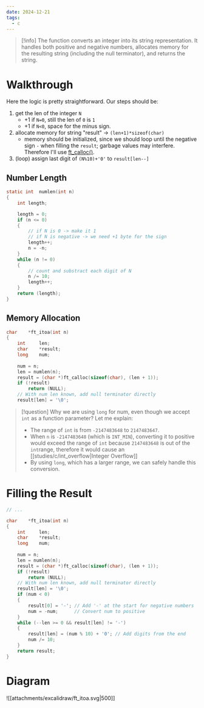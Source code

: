 ```yaml
---
date: 2024-12-21
tags:
  - c
---
```

>[!info]
>The function converts an integer into its string representation. It handles both positive and negative numbers, allocates memory for the resulting string (including the null terminator), and returns the string.
# Walkthrough
Here the logic is pretty straightforward. Our steps should be:
1. get the len of the integer `N` 
    - +1 if `N=0`, still the len of `0` is `1`
    - +1 if `N<0`, space for the minus sign.
2. allocate memory for string "result" -> `(len+1)*sizeof(char)`
   - memory should be initialized, since we should loop until the negative sign `-` when filling the `result`; garbage values may interfere. Therefore I'll use [ft_calloc()](studies/c/libft/ft_calloc).
4. (loop) assign last digit of `(N%10)+'0'` to `result[len--]`
## Number Length
```c
static int	numlen(int n)
{
	int	length;

	length = 0;
	if (n <= 0)
	{
		// if N is 0 -> make it 1
		// if N is negative -> we need +1 byte for the sign
		length++;
		n = -n;
	}
	while (n != 0)
	{
		// count and substract each digit of N
		n /= 10;
		length++;
	}
	return (length);
}
```
## Memory Allocation
```c
char	*ft_itoa(int n)
{
	int		len;
	char	*result;
	long	num;
	
	num = n;
	len = numlen(n);
	result = (char *)ft_calloc(sizeof(char), (len + 1));
	if (!result)
		return (NULL);
	// With num len known, add null terminator directly
	result[len] = '\0';
```

> [!question] Why we are using `long` for num, even though we accept `int` as a function parameter?
> Let me explain:
> - The range of `int` is from `-2147483648` to `2147483647`.
> - When `n` is `-2147483648` (which is `INT_MIN`), converting it to positive would exceed the range of `int` because `2147483648` is out of the `int`range, therefore it would cause an [[studies/c/int_overflow|Integer Overflow]]
> - By using `long`, which has a larger range, we can safely handle this conversion.
# Filling the Result
```c
// ...

char	*ft_itoa(int n)
{
	int		len;
	char	*result;
	long	num;
	
	num = n;
	len = numlen(n);
	result = (char *)ft_calloc(sizeof(char), (len + 1));
	if (!result)
		return (NULL);
	// With num len known, add null terminator directly
	result[len] = '\0';
	if (num < 0)
	{
	    result[0] = '-'; // Add '-' at the start for negative numbers
	    num = -num;      // Convert num to positive
	}
	while (--len >= 0 && result[len] != '-')
	{
	    result[len] = (num % 10) + '0'; // Add digits from the end
	    num /= 10;
	}
	return result;
}
```

# Diagram
![[attachments/excalidraw/ft_itoa.svg|500]]